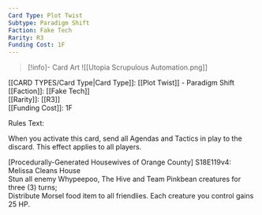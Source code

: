 ```yaml
---
Card Type: Plot Twist
Subtype: Paradigm Shift
Faction: Fake Tech
Rarity: R3
Funding Cost: 1F
---
```

> [!info]- Card Art
> ![[Utopia Scrupulous Automation.png]]

[[CARD TYPES/Card Type|Card Type]]: [[Plot Twist]] - Paradigm Shift  
[[Faction]]: [[Fake Tech]]  
[[Rarity]]: [[R3]]  
[[Funding Cost]]: 1F  

Rules Text:  

When you activate this card, send all Agendas and Tactics in play to the discard. This effect applies to all players.  

[Procedurally-Generated Housewives of Orange County] S18E119v4: Melissa Cleans House  
Stun all enemy Whypeepoo, The Hive and Team Pinkbean creatures for three (3) turns;  
Distribute Morsel food item to all friendlies. Each creature you control gains 25 HP.  